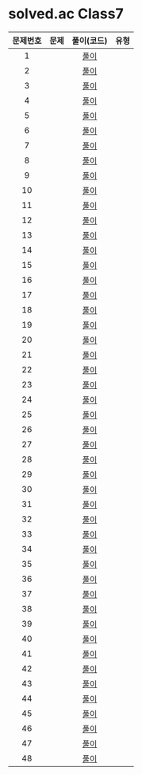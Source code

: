 # solved.ac Class7

| 문제번호 |  문제  | 풀이(코드) | 유형 |    
|  :---:  | :---: |   :---:  |   :---:  |    
| 1  | []() | [풀이]() |  |    
| 2  | []() | [풀이]() |  |    
| 3  | []() | [풀이]() |  |    
| 4  | []() | [풀이]() |  |    
| 5  | []() | [풀이]() |  |    
| 6  | []() | [풀이]() |  |    
| 7  | []() | [풀이]() |  |    
| 8  | []() | [풀이]() |  |    
| 9  | []() | [풀이]() |  |    
| 10  | []() | [풀이]() |  |    
| 11  | []() | [풀이]() |  |    
| 12  | []() | [풀이]() |  |    
| 13  | []() | [풀이]() |  |    
| 14  | []() | [풀이]() |  |    
| 15  | []() | [풀이]() |  |    
| 16  | []() | [풀이]() |  |    
| 17  | []() | [풀이]() |  |    
| 18  | []() | [풀이]() |  |    
| 19  | []() | [풀이]() |  |    
| 20  | []() | [풀이]() |  |    
| 21  | []() | [풀이]() |  |    
| 22  | []() | [풀이]() |  |    
| 23  | []() | [풀이]() |  |    
| 24  | []() | [풀이]() |  |    
| 25  | []() | [풀이]() |  |    
| 26  | []() | [풀이]() |  |    
| 27  | []() | [풀이]() |  |    
| 28  | []() | [풀이]() |  |    
| 29  | []() | [풀이]() |  |    
| 30  | []() | [풀이]() |  |    
| 31  | []() | [풀이]() |  |    
| 32  | []() | [풀이]() |  |    
| 33  | []() | [풀이]() |  |    
| 34  | []() | [풀이]() |  |    
| 35  | []() | [풀이]() |  |    
| 36  | []() | [풀이]() |  |    
| 37  | []() | [풀이]() |  |    
| 38  | []() | [풀이]() |  |    
| 39  | []() | [풀이]() |  |    
| 40  | []() | [풀이]() |  |    
| 41  | []() | [풀이]() |  |    
| 42  | []() | [풀이]() |  |    
| 43  | []() | [풀이]() |  |    
| 44  | []() | [풀이]() |  |    
| 45  | []() | [풀이]() |  |    
| 46  | []() | [풀이]() |  |    
| 47  | []() | [풀이]() |  |    
| 48  | []() | [풀이]() |  |    